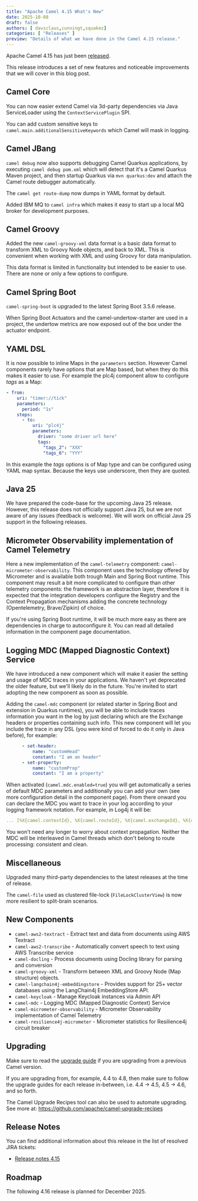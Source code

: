 ```yaml
---
title: "Apache Camel 4.15 What's New"
date: 2025-10-08
draft: false
authors: [ davsclaus,cunningt,squakez]
categories: [ "Releases" ]
preview: "Details of what we have done in the Camel 4.15 release."
---
```


Apache Camel 4.15 has just been [released](/blog/2025/10/RELEASE-4.15.0/).

This release introduces a set of new features and noticeable improvements that we will cover in this blog post.

## Camel Core

You can now easier extend Camel via 3d-party dependencies via Java ServiceLoader using the `ContextServicePlugin` SPI.

You can add custom sensitive keys to `camel.main.additionalSensitiveKeywords` which Camel will mask in logging.

## Camel JBang

`camel debug` now also supports debugging Camel Quarkus applications, by executing `camel debug pom.xml` which will
detect that it's a Camel Quarkus Maven project, and then startup Quarkus via `mvn quarkus:dev` and attach
the Camel route debugger automatically.

The `camel get route-dump` now dumps in YAML format by default.

Added IBM MQ to `camel infra` which makes it easy to start up a local MQ broker for development purposes.

## Camel Groovy

Added the new `camel-groovy-xml` data format is a basic data format to transform XML to Groovy Node objects,
and back to XML. This is convenient when working with XML and using Groovy for data manipulation.

This data format is limited in functionality but intended to be easier to use. There are none or only a few options to configure.

## Camel Spring Boot

`camel-spring-boot` is upgraded to the latest Spring Boot 3.5.6 release.

When Spring Boot Actuators and the camel-undertow-starter are used in a project, the undertow metrics are now exposed out of the box under the actuator endpoint.

## YAML DSL

It is now possible to inline Maps in the `parameters` section. However Camel components rarely have options
that are Map based, but when they do this makes it easier to use. For example the plc4j component allow to
configure _tags_ as a Map:

````yaml
- from:
    uri: "timer://tick"
    parameters:
      period: "1s"
    steps:
      - to:
          uri: "plc4j"
          parameters:
            driver: "some driver url here"
            tags:
              "tags_2": "XXX"
              "tags_6": "YYY"
````

In this example the _tags_ options is of Map type and can be configured using YAML map syntax.
Because the keys use underscore, then they are quoted.

## Java 25

We have prepared the code-base for the upcoming Java 25 release. However, this release does
not officially support Java 25, but we are not aware of any issues (feedback is welcome).
We will work on official Java 25 support in the following releases.

## Micrometer Observability implementation of Camel Telemetry

Here a new implementation of the `camel-telemetry` component: `camel-micrometer-observability`. This component uses the technology offered by Micrometer and is available both trough Main and Spring Boot runtime. This component may result a bit more complicated to configure than other telemetry components: the framework is an abstraction layer, therefore it is expected that the integration developers configure the Registry and the Context Propagation mechanisms adding the concrete technology (Opentelemetry, Brave/Zipkin) of choice.

If you're using Spring Boot runtime, it will be much more easy as there are dependencies in charge to autoconfigure it. You can read all detailed information in the component page documentation.

## Logging MDC (Mapped Diagnostic Context) Service

We have introduced a new component which will make it easier the setting and usage of MDC traces in your applications. We haven't yet deprecated the older feature, but we'll likely do in the future. You're invited to start adopting the new component as soon as possible.

Adding the `camel-mdc` component (or related starter in Spring Boot and extension in Quarkus runtimes), you will be able to include traces information you want in the log by just declaring which are the Exchange headers or properties containing such info. This new component will let you include the trace in any DSL (you were kind of forced to do it only in Java before), for example:

```yaml
      - set-header:
          name: "customHead"
          constant: "I am an header"
      - set-property:
          name: "customProp"
          constant: "I am a property"
```

When activated (`camel.mdc.enabled=true`) you will get automatically a series of default MDC parameters and additionally you can add your own (see more configuration detail in the component page). From there onward you can declare the MDC you want to trace in your log according to your logging framework notation. For example, in Log4j it will be:

```yaml
... [%X{camel.contextId}, %X{camel.routeId}, %X{camel.exchangeId}, %X{camel.messageId}, %X{customHead}, %X{customProp}]
```

You won't need any longer to worry about context propagation. Neither the MDC will be interleaved in Camel threads which don't belong to route processing: consistent and clean.

## Miscellaneous

Upgraded many third-party dependencies to the latest releases at the time of release.

The `camel-file` used as clustered file-lock (`FileLockClusterView`) is now more resilient to split-brain scenarios.

## New Components

- `camel-aws2-textract` - Extract text and data from documents using AWS Textract
- `camel-aws2-transcribe` - Automatically convert speech to text using AWS Transcribe service
- `camel-docling` - Process documents using Docling library for parsing and conversion
- `camel-groovy-xml` - Transform between XML and Groovy Node (Map structure) objects.
- `camel-langchain4j-embeddingstore` - Provides support for 25+ vector databases using the LangChain4j EmbeddingStore API.
- `camel-keycloak` - Manage Keycloak instances via Admin API
- `camel-mdc` - Logging MDC (Mapped Diagnostic Context) Service
- `camel-micrometer-observability` - Micrometer Observability implementation of Camel Telemetry
- `camel-resilience4j-micrometer` - Micrometer statistics for Resilience4j circuit breaker

## Upgrading

Make sure to read the [upgrade guide](/manual/camel-4x-upgrade-guide-4_14.html) if you are upgrading from a previous
Camel version.

If you are upgrading from, for example, 4.4 to 4.8, then make sure to follow the upgrade guides for each release
in-between, i.e.
4.4 -> 4.5, 4.5 -> 4.6, and so forth.

The Camel Upgrade Recipes tool can also be used to automate upgrading.
See more at: https://github.com/apache/camel-upgrade-recipes

## Release Notes

You can find additional information about this release in the list of resolved JIRA tickets:

- [Release notes 4.15](/releases/release-4.15.0/)

## Roadmap

The following 4.16 release is planned for December 2025.

